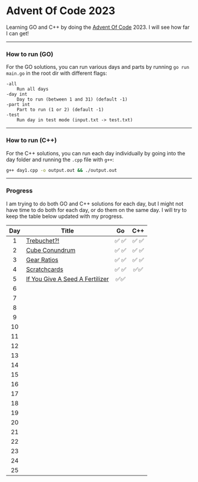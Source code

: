 # Advent Of Code 2023

Learning GO and C++ by doing the [Advent Of Code](https://adventofcode.com/2023/about) 2023. I will see how far I can get!

---

### How to run (GO)

For the GO solutions, you can run various days and parts by running `go run main.go` in the root dir with different flags:

```
-all
    Run all days
-day int
    Day to run (between 1 and 31) (default -1)
-part int
    Part to run (1 or 2) (default -1)
-test
    Run day in test mode (input.txt -> test.txt)
```

---

### How to run (C++)

For the C++ solutions, you can run each day individually by going into the day folder and running the `.cpp` file with `g++`:

```bash
g++ day1.cpp -o output.out && ./output.out
```

---

### Progress

I am trying to do both GO and C++ solutions for each day, but I might not have time to do both for each day, or do them on the same day. I will try to keep the table below updated with my progress.

| Day | Title                                                                        |  Go   |  C++  |
| :-: | ---------------------------------------------------------------------------- | :---: | :---: |
|  1  | [Trebuchet?!](https://adventofcode.com/2023/day/1)                           | ✅ ✅ | ✅ ✅ |
|  2  | [Cube Conundrum](https://adventofcode.com/2023/day/2)                        | ✅ ✅ | ✅ ✅ |
|  3  | [Gear Ratios](https://adventofcode.com/2023/day/3)                           | ✅ ✅ | ✅ ✅ |
|  4  | [Scratchcards](https://adventofcode.com/2023/day/4)                          | ✅ ✅ | ✅✅  |
|  5  | [If You Give A Seed A Fertilizer](https://adventofcode.com/2023/day/5#part2) | ✅✅  |       |
|  6  |                                                                              |       |       |
|  7  |                                                                              |       |       |
|  8  |                                                                              |       |       |
|  9  |                                                                              |       |       |
| 10  |                                                                              |       |       |
| 11  |                                                                              |       |       |
| 12  |                                                                              |       |       |
| 13  |                                                                              |       |       |
| 14  |                                                                              |       |       |
| 15  |                                                                              |       |       |
| 16  |                                                                              |       |       |
| 17  |                                                                              |       |       |
| 18  |                                                                              |       |       |
| 19  |                                                                              |       |       |
| 20  |                                                                              |       |       |
| 21  |                                                                              |       |       |
| 22  |                                                                              |       |       |
| 23  |                                                                              |       |       |
| 24  |                                                                              |       |       |
| 25  |                                                                              |       |       |
